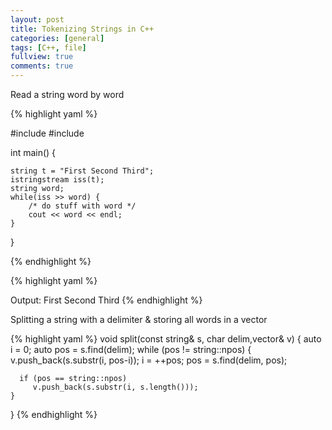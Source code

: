 ```yaml
---
layout: post
title: Tokenizing Strings in C++
categories: [general]
tags: [C++, file]
fullview: true
comments: true
---
```


Read a string word by word

{% highlight yaml %}

#include <fstream>
#include <string>


int main()
{

    string t = "First Second Third";
    istringstream iss(t);
    string word;
    while(iss >> word) {
        /* do stuff with word */
        cout << word << endl;
    }
}

{% endhighlight %}

{% highlight yaml %}

Output:
First
Second
Third
{% endhighlight %}


Splitting a string with a delimiter & storing all words in a vector

{% highlight yaml %}
void split(const string& s, char delim,vector<string>& v) {
    auto i = 0;
    auto pos = s.find(delim);
    while (pos != string::npos) {
      v.push_back(s.substr(i, pos-i));
      i = ++pos;
      pos = s.find(delim, pos);

      if (pos == string::npos)
         v.push_back(s.substr(i, s.length()));
    }
}
{% endhighlight %}
